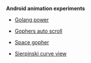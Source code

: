 **Android animation experiments**

- [Golang power](/info/golang_power.md)

- [Gophers auto scroll](/info/gophers.md)

- [Space gopher](/info/space_gopher.md)

- [Sierpinski curve view](/info/sierpinski.md)

